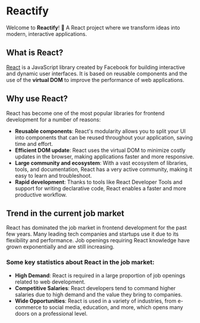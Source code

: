 # Reactify

Welcome to **Reactify**! 🚀
A React project where we transform ideas into modern, interactive applications.

## What is React?

[React](https://reactjs.org/) is a JavaScript library created by Facebook for building interactive and dynamic user interfaces. It is based on reusable components and the use of the **virtual DOM** to improve the performance of web applications.

## Why use React?

React has become one of the most popular libraries for frontend development for a number of reasons:

- **Reusable components**: React's modularity allows you to split your UI into components that can be reused throughout your application, saving time and effort.
- **Efficient DOM update**: React uses the virtual DOM to minimize costly updates in the browser, making applications faster and more responsive.
- **Large community and ecosystem**: With a vast ecosystem of libraries, tools, and documentation, React has a very active community, making it easy to learn and troubleshoot.
- **Rapid development**: Thanks to tools like React Developer Tools and support for writing declarative code, React enables a faster and more productive workflow.

## Trend in the current job market

React has dominated the job market in frontend development for the past few years. Many leading tech companies and startups use it due to its flexibility and performance. Job openings requiring React knowledge have grown exponentially and are still increasing.

### Some key statistics about React in the job market:

- **High Demand**: React is required in a large proportion of job openings related to web development.
- **Competitive Salaries**: React developers tend to command higher salaries due to high demand and the value they bring to companies.
- **Wide Opportunities**: React is used in a variety of industries, from e-commerce to social media, education, and more, which opens many doors on a professional level.


